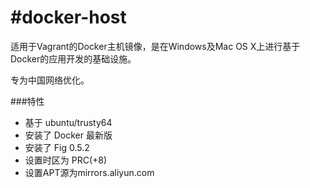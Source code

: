 #docker-host
===========

适用于Vagrant的Docker主机镜像，是在Windows及Mac OS X上进行基于Docker的应用开发的基础设施。

专为中国网络优化。

###特性
* 基于 ubuntu/trusty64
* 安装了 Docker 最新版
* 安装了 Fig 0.5.2
* 设置时区为 PRC(+8)
* 设置APT源为mirrors.aliyun.com
